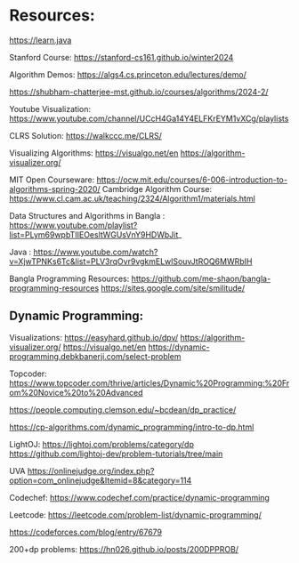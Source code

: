 # Resources:

https://learn.java

Stanford Course: https://stanford-cs161.github.io/winter2024

Algorithm Demos: https://algs4.cs.princeton.edu/lectures/demo/

https://shubham-chatterjee-mst.github.io/courses/algorithms/2024-2/

Youtube Visualization: https://www.youtube.com/channel/UCcH4Ga14Y4ELFKrEYM1vXCg/playlists

CLRS Solution: https://walkccc.me/CLRS/

Visualizing Algorithms: 
https://visualgo.net/en
https://algorithm-visualizer.org/

MIT Open Courseware: https://ocw.mit.edu/courses/6-006-introduction-to-algorithms-spring-2020/
Cambridge Algorithm Course: https://www.cl.cam.ac.uk/teaching/2324/Algorithm1/materials.html

Data Structures and Algorithms in Bangla : https://www.youtube.com/playlist?list=PLym69wpbTIIEOesltWGUsVnY9HDWbJit_

Java : https://www.youtube.com/watch?v=XjwTPNKs6Tc&list=PLV3rqOvr9vgkmELwlSouvJtROQ6MWRbIH

Bangla Programming Resources: 
https://github.com/me-shaon/bangla-programming-resources
https://sites.google.com/site/smilitude/



## Dynamic Programming:

Visualizations: 
https://easyhard.github.io/dpv/
https://algorithm-visualizer.org/
https://visualgo.net/en
https://dynamic-programming.debkbanerji.com/select-problem

Topcoder: https://www.topcoder.com/thrive/articles/Dynamic%20Programming:%20From%20Novice%20to%20Advanced

https://people.computing.clemson.edu/~bcdean/dp_practice/

https://cp-algorithms.com/dynamic_programming/intro-to-dp.html

LightOJ:
https://lightoj.com/problems/category/dp 
https://github.com/lightoj-dev/problem-tutorials/tree/main

UVA https://onlinejudge.org/index.php?option=com_onlinejudge&Itemid=8&category=114

Codechef: https://www.codechef.com/practice/dynamic-programming

Leetcode: https://leetcode.com/problem-list/dynamic-programming/

https://codeforces.com/blog/entry/67679

200+dp problems: https://hn026.github.io/posts/200DPPROB/

